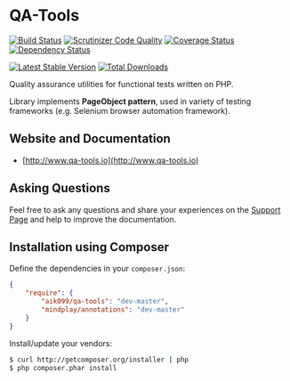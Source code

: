 # QA-Tools

[![Build Status](https://travis-ci.org/qa-tools/qa-tools.png?branch=master)](https://travis-ci.org/qa-tools/qa-tools)
[![Scrutinizer Code Quality](https://scrutinizer-ci.com/g/qa-tools/qa-tools/badges/quality-score.png?b=master)](https://scrutinizer-ci.com/g/qa-tools/qa-tools/?branch=master)
[![Coverage Status](https://img.shields.io/coveralls/qa-tools/qa-tools.svg)](https://coveralls.io/r/qa-tools/qa-tools)
[![Dependency Status](https://www.versioneye.com/user/projects/53a30a9b83add7881e000008/badge.svg?style=flat)](https://www.versioneye.com/user/projects/53a30a9b83add7881e000008)

[![Latest Stable Version](https://poser.pugx.org/aik099/qa-tools/v/stable.png)](https://packagist.org/packages/aik099/qa-tools)
[![Total Downloads](https://poser.pugx.org/aik099/qa-tools/downloads.png)](https://packagist.org/packages/aik099/qa-tools)

Quality assurance utilities for functional tests written on PHP.

Library implements __PageObject pattern__, used in variety of testing frameworks (e.g. Selenium browser automation framework).

## Website and Documentation

* [http://www.qa-tools.io](http://www.qa-tools.io)

## Asking Questions
Feel free to ask any questions and share your experiences on the [Support Page](http://www.qa-tools.io/support/) and help to improve the documentation.

## Installation using Composer

Define the dependencies in your ```composer.json```:

```json
{
	"require": {
		"aik099/qa-tools": "dev-master",
		"mindplay/annotations": "dev-master"
	}
}
```

Install/update your vendors:

```bash
$ curl http://getcomposer.org/installer | php
$ php composer.phar install
```
